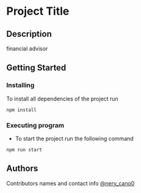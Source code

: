 # Project Title

## Description

financial advisor

## Getting Started

### Installing

To install all dependencies of the project run

```
npm install
```

### Executing program

- To start the project run the following command

```
npm run start
```

## Authors

Contributors names and contact info
[@nery_cano0](er.com/nery_cano0)
